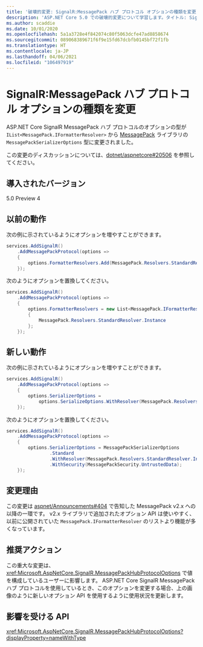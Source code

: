 ```yaml
---
title: '破壊的変更: SignalR:MessagePack ハブ プロトコル オプションの種類を変更'
description: 'ASP.NET Core 5.0 での破壊的変更について学習します。タイトル: SignalR:MessagePack ハブ プロトコル オプションの種類を変更'
ms.author: scaddie
ms.date: 10/01/2020
ms.openlocfilehash: 5a1a3728e4f842074c80f5063dcfe47ad8858674
ms.sourcegitcommit: 089068389671f6f9e15fd67dcbfb0145bf72f1fb
ms.translationtype: HT
ms.contentlocale: ja-JP
ms.lasthandoff: 04/06/2021
ms.locfileid: "106497919"
---
```

# <a name="signalr-messagepack-hub-protocol-options-type-changed"></a>SignalR:MessagePack ハブ プロトコル オプションの種類を変更

ASP.NET Core SignalR MessagePack ハブ プロトコルのオプションの型が `IList<MessagePack.IFormatterResolver>` から [MessagePack](https://www.nuget.org/packages/MessagePack) ライブラリの `MessagePackSerializerOptions` 型に変更されました。

この変更のディスカッションについては、[dotnet/aspnetcore#20506](https://github.com/dotnet/aspnetcore/issues/20506) を参照してください。

## <a name="version-introduced"></a>導入されたバージョン

5.0 Preview 4

## <a name="old-behavior"></a>以前の動作

次の例に示されているようにオプションを増やすことができます。

```csharp
services.AddSignalR()
    .AddMessagePackProtocol(options =>
    {
        options.FormatterResolvers.Add(MessagePack.Resolvers.StandardResolver.Instance);
    });
```

次のようにオプションを置換してください。

```csharp
services.AddSignalR()
    .AddMessagePackProtocol(options =>
    {
        options.FormatterResolvers = new List<MessagePack.IFormatterResolver>()
        {
            MessagePack.Resolvers.StandardResolver.Instance
        };
    });
```

## <a name="new-behavior"></a>新しい動作

次の例に示されているようにオプションを増やすことができます。

```csharp
services.AddSignalR()
    .AddMessagePackProtocol(options =>
    {
        options.SerializerOptions =
            options.SerializeOptions.WithResolver(MessagePack.Resolvers.StandardResolver.Instance);
    });
```

次のようにオプションを置換してください。

```csharp
services.AddSignalR()
    .AddMessagePackProtocol(options =>
    {
        options.SerializerOptions = MessagePackSerializerOptions
                .Standard
                .WithResolver(MessagePack.Resolvers.StandardResolver.Instance)
                .WithSecurity(MessagePackSecurity.UntrustedData);
    });
```

## <a name="reason-for-change"></a>変更理由

この変更は [aspnet/Announcements#404](https://github.com/aspnet/Announcements/issues/404) で告知した MessagePack v2.x への以降の一環です。 v2.x ライブラリで追加されたオプション API は使いやすく、以前に公開されていた `MessagePack.IFormatterResolver` のリストより機能が多くなっています。

## <a name="recommended-action"></a>推奨アクション

この重大な変更は、<xref:Microsoft.AspNetCore.SignalR.MessagePackHubProtocolOptions> で値を構成しているユーザーに影響します。 ASP.NET Core SignalR MessagePack ハブ プロトコルを使用しているとき、このオプションを変更する場合、上の画像のように新しいオプション API を使用するように使用状況を更新します。

## <a name="affected-apis"></a>影響を受ける API

<xref:Microsoft.AspNetCore.SignalR.MessagePackHubProtocolOptions?displayProperty=nameWithType>

<!--

### Category

ASP.NET Core

### Affected APIs

`T:Microsoft.AspNetCore.SignalR.MessagePackHubProtocolOptions`

-->
